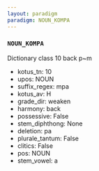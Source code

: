 ```yaml
---
layout: paradigm
paradigm: NOUN_KOMPA
---
```

### ` NOUN_KOMPA `

Dictionary class 10 back p~m
* kotus_tn: 10
* upos: NOUN
* suffix_regex: mpa
* kotus_av: H
* grade_dir: weaken
* harmony: back
* possessive: False
* stem_diphthong: None
* deletion: pa
* plurale_tantum: False
* clitics: False
* pos: NOUN
* stem_vowel: a
